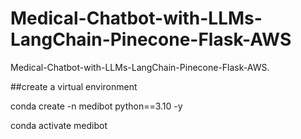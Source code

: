 # Medical-Chatbot-with-LLMs-LangChain-Pinecone-Flask-AWS
Medical-Chatbot-with-LLMs-LangChain-Pinecone-Flask-AWS. 

##create a virtual environment

conda create -n medibot python==3.10 -y

conda activate medibot